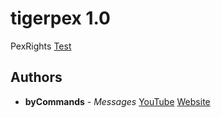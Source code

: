 # tigerpex 1.0
PexRights
 [Test](//github.com/coding-horror)

## Authors
* **byCommands** - *Messages* [YouTube](https://www.youtube.com/dermarios) [Website](https://nicky-supreme.lima-city.de/)


